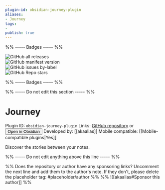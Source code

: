 ```yaml
---
plugin-id: obsidian-journey-plugin
aliases:
- Journey
tags: 
- 
publish: true
---
```


%% ----- Badges ----- %%

![GitHub all releases](https://img.shields.io/github/downloads/akaalias/obsidian-journey-plugin/total?color=573E7A&logo=github&style=for-the-badge)   
![GitHub manifest version](https://img.shields.io/github/manifest-json/v/akaalias/obsidian-journey-plugin?color=573E7A&logo=github&style=for-the-badge)   
![GitHub issues by-label](https://img.shields.io/github/issues/akaalias/obsidian-journey-plugin/help%20wanted?color=573E7A&logo=github&style=for-the-badge)   
![GitHub Repo stars](https://img.shields.io/github/stars/akaalias/obsidian-journey-plugin?color=573E7A&logo=github&style=for-the-badge)

%% ----- Badges ----- %%

%% ----- Do not edit this section ----- %%

# Journey

Plugin ID: `obsidian-journey-plugin`
Links: [GitHub repository](https://github.com/akaalias/obsidian-journey-plugin) or [<button id=HH>Open in Obsidian</button>](obsidian://goto-plugin?id=obsidian-journey-plugin)
Developed by: [[akaalias]]
Mobile compatible: [[Mobile-compatible plugins|Yes]]

Discover the stories between your notes.

%% ----- Do not edit anything above this line ----- %% 

%% Does the repository or author have any sponsoring links? Uncomment the next line and add them to the author's note. If they don't, please delete the placeholder tag: #placeholder/author %%
%% ![[akaalias#Sponsor this author]] %%
